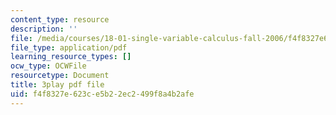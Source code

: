 ```yaml
---
content_type: resource
description: ''
file: /media/courses/18-01-single-variable-calculus-fall-2006/f4f8327e623ce5b22ec2499f8a4b2afe_60VGKnYBpbg.pdf
file_type: application/pdf
learning_resource_types: []
ocw_type: OCWFile
resourcetype: Document
title: 3play pdf file
uid: f4f8327e-623c-e5b2-2ec2-499f8a4b2afe
---
```

